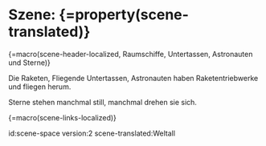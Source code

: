 # Szene: {=property(scene-translated)}

{=macro(scene-header-localized, Raumschiffe, Untertassen, Astronauten und Sterne)}

Die Raketen, Fliegende Untertassen, Astronauten haben Raketentriebwerke und fliegen herum.

Sterne stehen manchmal still, manchmal drehen sie sich.

{=macro(scene-links-localized)}


id:scene-space
version:2
scene-translated:Weltall
